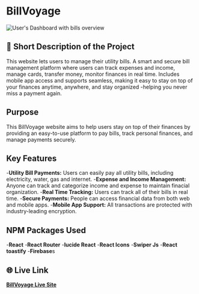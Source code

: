 # BillVoyage

![User's Dashboard with bills overview](https://i.postimg.cc/XYc6Pn2K/Screenshot-2025-05-06-233854.png)

## 📝 Short Description of the Project

This website lets users to manage their utility bills. A smart and secure bill management platform where users can track expenses and income, manage cards, transfer money, monitor finances in real time. Includes mobile app access and supports seamless, making it easy to stay on top of your finances anytime, anywhere, and stay organized -helping you never miss a payment again.

## Purpose

This BillVoyage website aims to help users stay on top of their finances by providing an easy-to-use platform to pay bills, track personal finances, and manage payments securely.

## Key Features

-**Utility Bill Payments:** Users can easily pay all utility bills, including electricity, water, gas and internet. -**Expense and Income Management:** Anyone can track and categorize income and expense to maintain finacial organization. -**Real Time Tracking:** Users can track all of their bills in real time. -**Secure Payments:** People can access financial data from both web and mobile apps. -**Mobile App Support:** All transactions are protected with industry-leading encryption.

## NPM Packages Used

-**React** -**React Router** -**lucide React** -**React Icons** -**Swiper Js** -**React toastify** -**Firebase**s

## 🌐 Live Link

**[BillVoyage Live Site](https://bill-voyage.netlify.app/)**
